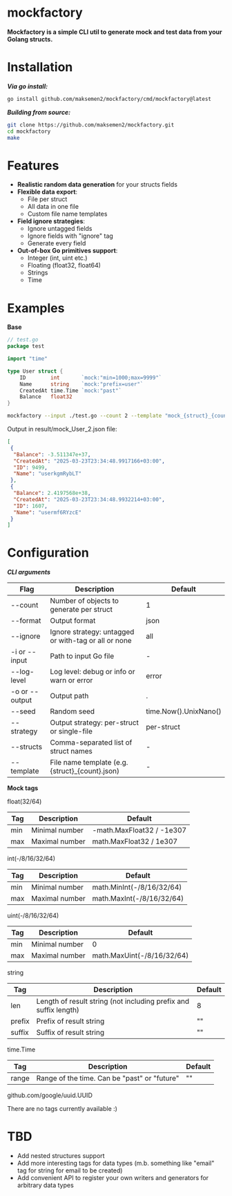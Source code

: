# mockfactory

**Mockfactory is a simple CLI util to generate mock and test data from your Golang structs.** 

# Installation

***Via go install:***

```bash
go install github.com/maksemen2/mockfactory/cmd/mockfactory@latest
```

***Building from source:***

```bash
git clone https://github.com/maksemen2/mockfactory.git
cd mockfactory
make
```

# Features

- **Realistic random data generation** for your structs fields
- **Flexible data export**:
  - File per struct
  - All data in one file
  - Custom file name templates
- **Field ignore strategies**:
  - Ignore untagged fields
  - Ignore fields with "ignore" tag
  - Generate every field
- **Out-of-box Go primitives support**:
  - Integer (int, uint etc.)
  - Floating (float32, float64)
  - Strings
  - Time

# Examples

**Base**

```go
// test.go
package test

import "time"

type User struct {
	ID        int       `mock:"min=1000;max=9999"`
	Name      string    `mock:"prefix=user"`
	CreatedAt time.Time `mock:"past"`
	Balance   float32
}
```

```bash
mockfactory --input ./test.go --count 2 --template "mock_{struct}_{count}" --output result
```

Output in result/mock_User_2.json file:
```json
[
 {
  "Balance": -3.511347e+37,
  "CreatedAt": "2025-03-23T23:34:48.9917166+03:00",
  "ID": 9499,
  "Name": "userkgmRybLT"
 },
 {
  "Balance": 2.4197568e+38,
  "CreatedAt": "2025-03-23T23:34:48.9932214+03:00",
  "ID": 1607,
  "Name": "usermf6RYzcE"
 }
]
```

# Configuration

***CLI arguments***


| Flag | Description | Default |
| ---- | ----------- | ------- |
| --count | Number of objects to generate per struct | 1 |
| --format | Output format | json |
| --ignore | Ignore strategy: untagged or with-tag or all or none | all |
| -i or --input | Path to input Go file | - |
| --log-level | Log level: debug or info or warn or error | error |
| -o or --output | Output path | . |
| --seed | Random seed | time.Now().UnixNano() |
| --strategy | Output strategy: per-struct or single-file | per-struct |
| --structs | Comma-separated list of struct names | - |
| --template | File name template (e.g. {struct}_{count}.json) | - |

**Mock tags**

float(32/64)

| Tag | Description | Default |
| ---- | ----------- | ------- |
| min | Minimal number | -math.MaxFloat32 / -1e307 |
| max | Maximal number | math.MaxFloat32 / 1e307 |

int(-/8/16/32/64)

| Tag | Description | Default |
| ---- | ----------- | ------- |
| min | Minimal number | math.MinInt(-/8/16/32/64) |
| max | Maximal number | math.MaxInt(-/8/16/32/64) |

uint(-/8/16/32/64)

| Tag | Description | Default |
| ---- | ----------- | ------- |
| min | Minimal number | 0 |
| max | Maximal number | math.MaxUint(-/8/16/32/64) |

string

| Tag | Description | Default |
| ---- | ----------- | ------- |
| len | Length of result string (not including prefix and suffix length) | 8 |
| prefix | Prefix of result string | "" |
| suffix | Suffix of result string | "" |

time.Time

| Tag | Description | Default |
| ---- | ----------- | ------- |
| range | Range of the time. Can be "past" or "future" | "" |

github.com/google/uuid.UUID

There are no tags currently available :)

# TBD

- Add nested structures support
- Add more interesting tags for data types (m.b. something like "email" tag for string for email to be created)
- Add convenient API to register your own writers and generators for arbitrary data types